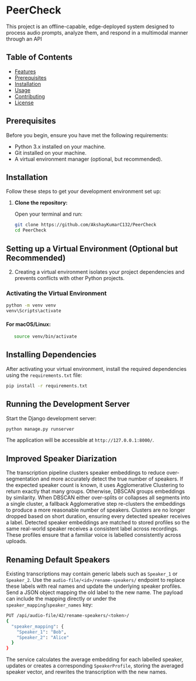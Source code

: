 # PeerCheck

This project is an offline-capable, edge-deployed system designed to process audio prompts, analyze them, and respond in a multimodal manner through an API

## Table of Contents

- [Features](#features)
- [Prerequisites](#prerequisites)
- [Installation](#installation)
- [Usage](#usage)
- [Contributing](#contributing)
- [License](#license)

## Prerequisites

Before you begin, ensure you have met the following requirements:

- Python 3.x installed on your machine.
- Git installed on your machine.
- A virtual environment manager (optional, but recommended).

## Installation

Follow these steps to get your development environment set up:

1. **Clone the repository:**

   Open your terminal and run:

   ```bash
   git clone https://github.com/AkshayKumarC132/PeerCheck
   cd PeerCheck

## Setting up a Virtual Environment (Optional but Recommended)

2. Creating a virtual environment isolates your project dependencies and prevents conflicts with other Python projects.
### Activating the Virtual Environment 

   ```bash
   python -m venv venv
   venv\Scripts\activate
   ```

#### For macOS/Linux:
```bash
   source venv/bin/activate
```
## Installing Dependencies

After activating your virtual environment, install the required dependencies using the `requirements.txt` file:
```bash
pip install -r requirements.txt
```

## Running the Development Server

Start the Django development server:
```bash
python manage.py runserver
```

The application will be accessible at `http://127.0.0.1:8000/`.

## Improved Speaker Diarization

The transcription pipeline clusters speaker embeddings to reduce
over-segmentation and more accurately detect the true number of speakers.
If the expected speaker count is known, it uses Agglomerative Clustering to
return exactly that many groups. Otherwise, DBSCAN groups embeddings by
similarity. When DBSCAN either over-splits or collapses all segments into a
single cluster, a fallback Agglomerative step re-clusters the embeddings to
produce a more reasonable number of speakers. Clusters are no longer dropped
based on short duration, ensuring every detected speaker receives a label.
Detected speaker embeddings are matched to stored profiles so the same
real-world speaker receives a consistent label across recordings. These
profiles ensure that a familiar voice is labelled consistently across
uploads.

## Renaming Default Speakers

Existing transcriptions may contain generic labels such as `Speaker_1` or
`Speaker_2`. Use the `audio-file/<id>/rename-speakers/` endpoint to replace
these labels with real names and update the underlying speaker profiles. Send a
JSON object mapping the old label to the new name. The payload can include the
mapping directly or under the `speaker_mapping`/`speaker_names` key:

```bash
PUT /api/audio-file/42/rename-speakers/<token>/
{
  "speaker_mapping": {
    "Speaker_1": "Bob",
    "Speaker_2": "Alice"
  }
}
```
The service calculates the average embedding for each labelled speaker,
updates or creates a corresponding `SpeakerProfile`, storing the averaged
speaker vector, and rewrites the transcription with the new names.
